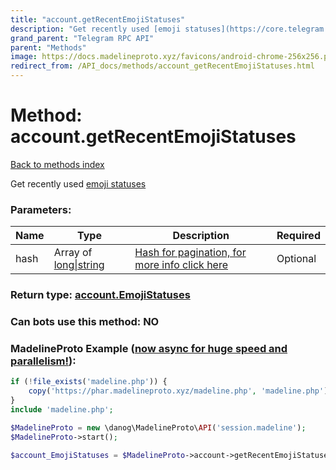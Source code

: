 ```yaml
---
title: "account.getRecentEmojiStatuses"
description: "Get recently used [emoji statuses](https://core.telegram.org/api/emoji-status)"
grand_parent: "Telegram RPC API"
parent: "Methods"
image: https://docs.madelineproto.xyz/favicons/android-chrome-256x256.png
redirect_from: /API_docs/methods/account_getRecentEmojiStatuses.html
---
```

# Method: account.getRecentEmojiStatuses
[Back to methods index](index.html)



Get recently used [emoji statuses](https://core.telegram.org/api/emoji-status)

### Parameters:

| Name     |    Type       | Description | Required |
|----------|---------------|-------------|----------|
|hash|Array of [long\|string](/API_docs/types/long\|string.html) | [Hash for pagination, for more info click here](https://core.telegram.org/api/offsets#hash-generation) | Optional|


### Return type: [account.EmojiStatuses](/API_docs/types/account.EmojiStatuses.html)

### Can bots use this method: **NO**


### MadelineProto Example ([now async for huge speed and parallelism!](https://docs.madelineproto.xyz/docs/ASYNC.html)):


```php
if (!file_exists('madeline.php')) {
    copy('https://phar.madelineproto.xyz/madeline.php', 'madeline.php');
}
include 'madeline.php';

$MadelineProto = new \danog\MadelineProto\API('session.madeline');
$MadelineProto->start();

$account_EmojiStatuses = $MadelineProto->account->getRecentEmojiStatuses(hash: [$long\|string, $long\|string], );
```

